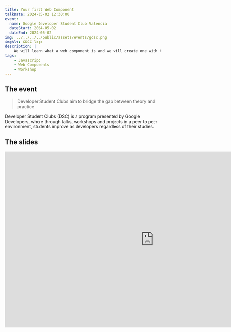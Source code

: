```yaml
---
title: Your first Web Component
talkDate: 2024-05-02 12:30:00
event:
  name: Google Developer Student Club Valencia
  dateStart: 2024-05-02
  dateEnd: 2024-05-02
img: ../../../../public/assets/events/gdsc.png
imgAlt: GDSC logo
description: |
    We will learn what a web component is and we will create one with the Lit library (5.7KB) so that you can take it to use it in any project regardless of the framework.
tags:
    - Javascript
    - Web Components
    - Workshop
---
```


## The event

> Developer Student Clubs aim to bridge the gap between theory and practice

Developer Student Clubs (DSC) is a program presented by Google Developers, where through talks, workshops and projects in a peer to peer environment, students improve as developers regardless of their studies.

## The slides

<iframe src="https://docs.google.com/presentation/d/e/2PACX-1vQ640xzxvtnbdsq4gyUDaBCULh-BnL6lfTs-4IputBTINhORGWXp3OC2cOmunmq-RK_XxWFKoLa0Dkm/embed?start=false&loop=false&delayms=3000" frameborder="0" width="960" height="569" allowfullscreen="true" mozallowfullscreen="true" webkitallowfullscreen="true"></iframe>
